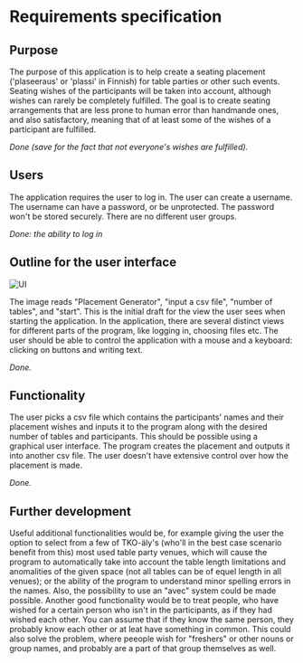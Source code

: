 # Requirements specification 

## Purpose

The purpose of this application is to help create a seating placement ('plaseeraus' or 'plassi' in Finnish) for table parties or other such events. Seating wishes of the participants will be taken into account, although wishes can rarely be completely fulfilled. The goal is to create seating arrangements that are less prone to human error than handmande ones, and also satisfactory, meaning that of at least some of the wishes of a participant are fulfilled.

*Done (save for the fact that not everyone's wishes are fulfilled).*

## Users

The application requires the user to log in. The user can create a username. The username can have a password, or be unprotected. The password won't be stored securely. There are no different user groups.

*Done: the ability to log in*

## Outline for the user interface

![UI](https://user-images.githubusercontent.com/94612974/160600527-6d642e05-783a-45b2-8eb7-40e4f125eefd.png)

The image reads "Placement Generator", "input a csv file", "number of tables", and "start". This is the initial draft for the view the user sees when starting the application. In the application, there are several distinct views for different parts of the program, like logging in, choosing files etc. The user should be able to control the application with a mouse and a keyboard: clicking on buttons and writing text. 

*Done.*

## Functionality

The user picks a csv file which contains the participants' names and their placement wishes and inputs it to the program along with the desired number of tables and participants. This should be possible using a graphical user interface. The program creates the placement and outputs it into another csv file. The user doesn't have extensive control over how the placement is made.

_Done._

## Further development

Useful additional functionalities would be, for example giving the user the option to select from a few of TKO-äly's (who'll in the best case scenario benefit from this) most used table party venues, which will cause the program to automatically take into account the table length limitations and anomalities of the given space (not all tables can be of equel length in all venues); or the ability of the program to understand minor spelling errors in the names. Also, the possibility to use an "avec" system could be made possible. Another good functionality would be to treat people, who have wished for a certain person who isn't in the participants, as if they had wished each other. You can assume that if they know the same person, they probably know each other or at leat have something in common. This could also solve the problem, where peeople wish for "freshers" or other nouns or group names, and probably are a part of that group themselves as well.
